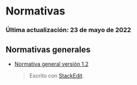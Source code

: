 
# Normativas
### Última actualización: 23 de mayo de 2022

## Normativas generales
- [Normativa general versión 1.2](https://github.com/esp2942rp/wiki/blob/main/wikifiles/normativas/normativa_general.pdf)

  > Escrito con [StackEdit](https://stackedit.io/).